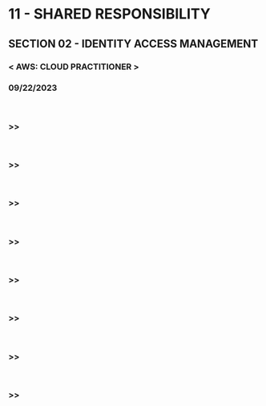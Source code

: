 # 11 - SHARED RESPONSIBILITY

## SECTION 02 - IDENTITY ACCESS MANAGEMENT <br>

### < AWS: CLOUD PRACTITIONER > <br>

### 09/22/2023 <br>

<br>

### >>

<br>

### >>

<br>

### >>

<br>

### >>

<br>

### >>

<br>

### >>

<br>

### >>

<br>

### >>

<br>
